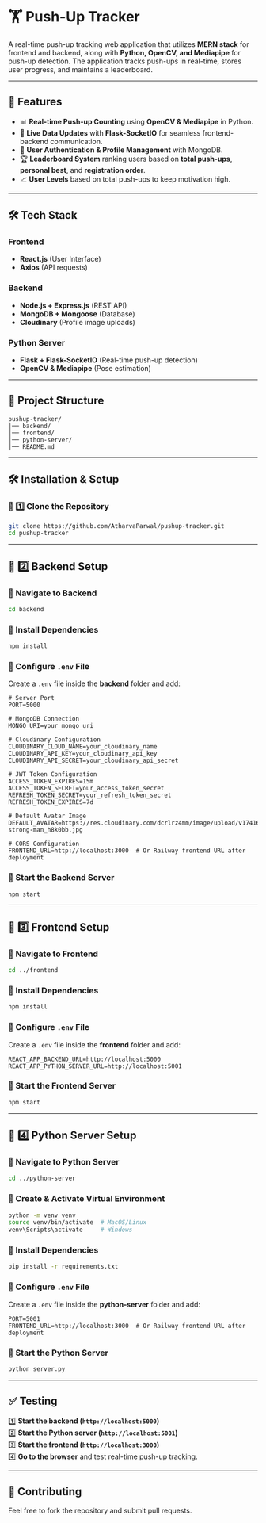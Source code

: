 # 🏋️ Push-Up Tracker  

A real-time push-up tracking web application that utilizes **MERN stack** for frontend and backend, along with **Python, OpenCV, and Mediapipe** for push-up detection. The application tracks push-ups in real-time, stores user progress, and maintains a leaderboard.  

---  

## **🚀 Features**  
- 📊 **Real-time Push-up Counting** using **OpenCV & Mediapipe** in Python.  
- 🔄 **Live Data Updates** with **Flask-SocketIO** for seamless frontend-backend communication.  
- 🔐 **User Authentication & Profile Management** with MongoDB.  
- 🏆 **Leaderboard System** ranking users based on **total push-ups**, **personal best**, and **registration order**.  
- 📈 **User Levels** based on total push-ups to keep motivation high.  

---  

## **🛠️ Tech Stack**  
### **Frontend**  
- **React.js** (User Interface)  
- **Axios** (API requests)  

### **Backend**  
- **Node.js + Express.js** (REST API)  
- **MongoDB + Mongoose** (Database)  
- **Cloudinary** (Profile image uploads)  

### **Python Server**  
- **Flask + Flask-SocketIO** (Real-time push-up detection)  
- **OpenCV & Mediapipe** (Pose estimation)  

---  

## **📂 Project Structure**  
```
pushup-tracker/  
│── backend/  
│── frontend/  
│── python-server/  
│── README.md  
```  

---  

## **🛠️ Installation & Setup**  

### **🔹 1️⃣ Clone the Repository**  
```sh
git clone https://github.com/AtharvaParwal/pushup-tracker.git  
cd pushup-tracker  
```  

---  

## **🔹 2️⃣ Backend Setup**  

### **📌 Navigate to Backend**  
```sh
cd backend  
```  

### **📌 Install Dependencies**  
```sh
npm install  
```  

### **📌 Configure `.env` File**  
Create a `.env` file inside the **backend** folder and add:  
```env
# Server Port  
PORT=5000  

# MongoDB Connection  
MONGO_URI=your_mongo_uri  

# Cloudinary Configuration  
CLOUDINARY_CLOUD_NAME=your_cloudinary_name  
CLOUDINARY_API_KEY=your_cloudinary_api_key  
CLOUDINARY_API_SECRET=your_cloudinary_api_secret  

# JWT Token Configuration  
ACCESS_TOKEN_EXPIRES=15m  
ACCESS_TOKEN_SECRET=your_access_token_secret  
REFRESH_TOKEN_SECRET=your_refresh_token_secret  
REFRESH_TOKEN_EXPIRES=7d  

# Default Avatar Image  
DEFAULT_AVATAR=https://res.cloudinary.com/dcrlrz4mm/image/upload/v1741676564/young-strong-man_h8k0bb.jpg  

# CORS Configuration  
FRONTEND_URL=http://localhost:3000  # Or Railway frontend URL after deployment  
```  

### **📌 Start the Backend Server**  
```sh
npm start  
```  

---  

## **🔹 3️⃣ Frontend Setup**  

### **📌 Navigate to Frontend**  
```sh
cd ../frontend  
```  

### **📌 Install Dependencies**  
```sh
npm install  
```  

### **📌 Configure `.env` File**  
Create a `.env` file inside the **frontend** folder and add:  
```env
REACT_APP_BACKEND_URL=http://localhost:5000  
REACT_APP_PYTHON_SERVER_URL=http://localhost:5001  
```  

### **📌 Start the Frontend Server**  
```sh
npm start  
```  

---  

## **🔹 4️⃣ Python Server Setup**  

### **📌 Navigate to Python Server**  
```sh
cd ../python-server  
```  

### **📌 Create & Activate Virtual Environment**  
```sh
python -m venv venv  
source venv/bin/activate  # MacOS/Linux  
venv\Scripts\activate     # Windows  
```  

### **📌 Install Dependencies**  
```sh
pip install -r requirements.txt  
```  

### **📌 Configure `.env` File**  
Create a `.env` file inside the **python-server** folder and add:  
```env
PORT=5001  
FRONTEND_URL=http://localhost:3000  # Or Railway frontend URL after deployment  
```  

### **📌 Start the Python Server**  
```sh
python server.py  
```  

---  

## **✅ Testing**  
1️⃣ **Start the backend (`http://localhost:5000`)**  
2️⃣ **Start the Python server (`http://localhost:5001`)**  
3️⃣ **Start the frontend (`http://localhost:3000`)**  
4️⃣ **Go to the browser** and test real-time push-up tracking.  

---  


## **📌 Contributing**  
Feel free to fork the repository and submit pull requests.  